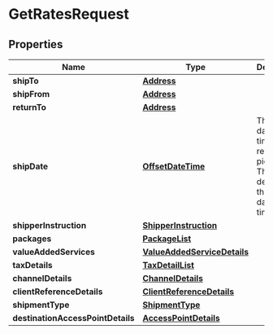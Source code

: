 # GetRatesRequest

## Properties
Name | Type | Description | Notes
------------ | ------------- | ------------- | -------------
**shipTo** | [**Address**](Address.md) |  |  [optional]
**shipFrom** | [**Address**](Address.md) |  | 
**returnTo** | [**Address**](Address.md) |  |  [optional]
**shipDate** | [**OffsetDateTime**](OffsetDateTime.md) | The ship date and time (the requested pickup). This defaults to the current date and time. |  [optional]
**shipperInstruction** | [**ShipperInstruction**](ShipperInstruction.md) |  |  [optional]
**packages** | [**PackageList**](PackageList.md) |  | 
**valueAddedServices** | [**ValueAddedServiceDetails**](ValueAddedServiceDetails.md) |  |  [optional]
**taxDetails** | [**TaxDetailList**](TaxDetailList.md) |  |  [optional]
**channelDetails** | [**ChannelDetails**](ChannelDetails.md) |  | 
**clientReferenceDetails** | [**ClientReferenceDetails**](ClientReferenceDetails.md) |  |  [optional]
**shipmentType** | [**ShipmentType**](ShipmentType.md) |  |  [optional]
**destinationAccessPointDetails** | [**AccessPointDetails**](AccessPointDetails.md) |  |  [optional]
